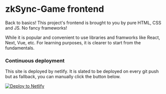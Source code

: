 # zkSync-Game frontend

Back to basics! This project's frontend is brought to you by pure HTML, CSS and JS. No fancy frameworks! 

While it is popular and convenient to use libraries and framworks like React, Next, Vue, etc. For learning purposes, it is clearer to start from the fundamentals.

### Continuous deployment

This site is deployed by netlify. It is slated to be deployed on every git push but as fallback, you can manually click the button below.

[![Deploy to Netlify](https://www.netlify.com/img/deploy/button.svg)](https://app.netlify.com/start/deploy?repository=https://github.com/Qwerky7835/zkSync-Game/frontend)
